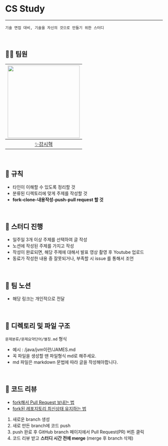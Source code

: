 # CS Study

---

`기술 면접 대비, 기술을 자신의 것으로 만들기 위한 스터디`

<br>

## 🙋‍♂️ 팀원
|[<img src="https://avatars.githubusercontent.com/u/79829085?v=4" width="230px;" alt=""/>](https://github.com/Si-Hyeak-KANG) |
|:---:|
|[✨강시혁](https://github.com/Si-Hyeak-KANG) |

<br>

## 📝 규칙
- 타인이 이해할 수 있도록 정리할 것
- 분류된 디렉토리에 맞게 주제를 작성할 것
- __fork-clone-내용작성-push-pull request 할 것__

<br>

## 🌷 스터디 진행
- 일주일 3개 이상 주제를 선택하여 글 작성
- 노션에 작성된 주제를 가지고 작성
- 작성이 완료되면, 해당 주제에 대해서 발표 영상 촬영 후 Youtube 업로드
- 동료가 작성한 내용 중 잘못되거나, 부족할 시 issue 를 통해서 조언

<br>

## 📙 팀 노션
- 해당 링크는 개인적으로 전달

<br>

## 🌱 디렉토리 및 파일 구조



`문제분류/문제요약단어/별칭.md` 형식
- 예시 : /java/jvm이란/JAMES.md
- 꼭 파일을 생성할 땐 파일형식 md로 해주세요.
- md 파일은 markdown 문법에 따라 글을 작성해야합니다.



<br>

## 🥕 코드 리뷰
- [fork해서 Pull Request 보내는 법](https://wayhome25.github.io/git/2017/07/08/git-first-pull-request-story/)
- [fork된 레포지토리 최신상태 유지하는 법](https://jybaek.tistory.com/775)

1) 새로운 branch 생성
2) 새로 만든 branch에 코드 push
3) push 완료 후 GitHub branch 페이지에서 Pull Request(PR) 버튼 클릭
4) 코드 리뷰 받고 <b>스터디 시간 전에 merge</b> (merge 후 branch 삭제)